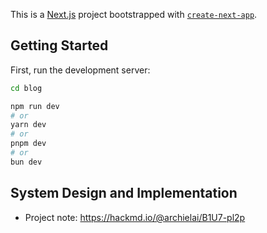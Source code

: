 This is a [Next.js](https://nextjs.org/) project bootstrapped with [`create-next-app`](https://github.com/vercel/next.js/tree/canary/packages/create-next-app).

## Getting Started

First, run the development server:

```bash
cd blog

npm run dev
# or
yarn dev
# or
pnpm dev
# or
bun dev
```

## System Design and Implementation 
* Project note: https://hackmd.io/@archielai/B1U7-pl2p